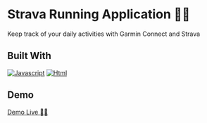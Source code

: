 # Strava Running Application 🏃‍♂️

Keep track of your daily activities with Garmin Connect and Strava

## Built With

[![Javascript][Javascript.com]][Javascript-url]
[![Html][Html.com]][Html-url]

## Demo

[Demo Live 🏃‍♂️](https://peppy-crepe-9ea2a6.netlify.app/)

<!-- MARKDOWN LINKS & IMAGES -->
[Javascript.com]: https://img.shields.io/badge/JavaScript-F7DF1E?style=for-the-badge&logo=javascript&logoColor=black
[Javascript-url]: (https://www.javascript.com/)
[Html.com]: https://img.shields.io/badge/HTML5-E34F26?style=for-the-badge&logo=html5&logoColor=white
[Html-url]: (https://html.com/)



